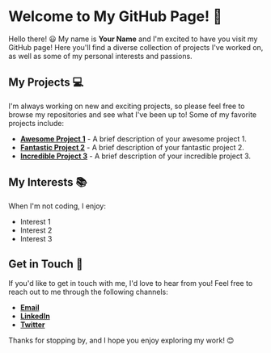 # Welcome to My GitHub Page! :wave:

Hello there! :smiley: My name is **Your Name** and I'm excited to have you visit my GitHub page! Here you'll find a diverse collection of projects I've worked on, as well as some of my personal interests and passions.

## My Projects :computer:

I'm always working on new and exciting projects, so please feel free to browse my repositories and see what I've been up to! Some of my favorite projects include:

- [**Awesome Project 1**](https://github.com/yourusername/awesome-project-1) - A brief description of your awesome project 1.
- [**Fantastic Project 2**](https://github.com/yourusername/fantastic-project-2) - A brief description of your fantastic project 2.
- [**Incredible Project 3**](https://github.com/yourusername/incredible-project-3) - A brief description of your incredible project 3.

## My Interests :books:

When I'm not coding, I enjoy:

- Interest 1
- Interest 2
- Interest 3

## Get in Touch :email:

If you'd like to get in touch with me, I'd love to hear from you! Feel free to reach out to me through the following channels:

- [**Email**](mailto:youremail@example.com)
- [**LinkedIn**](https://www.linkedin.com/in/yourusername/)
- [**Twitter**](https://twitter.com/yourusername)

Thanks for stopping by, and I hope you enjoy exploring my work! :blush:
